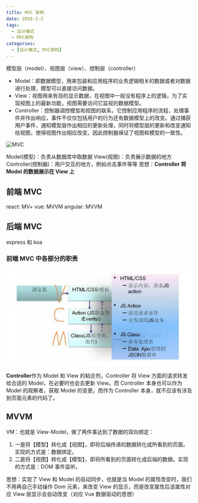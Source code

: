 ```yaml
---
title: MVC 架构
date: 2016-2-2
tags:
  - 设计模式
  - MVC架构
categories:
  - [设计模式, MVC架构]
---
```


模型层（model）、视图层（view）、控制层（controller）

- Model：即数据模型，用来包装和应用程序的业务逻辑相关的数据或者对数据进行处理，模型可以直接访问数据。
- View：视图用来有目的显示数据，在视图中一般没有程序上的逻辑，为了实现视图上的最新功能，视图需要访问它监视的数据模型。
- Controller：控制器调控模型和视图的联系，它控制应用程序的流程，处理事件并作出响应，事件不仅仅包括用户的行为还有数据模型上的改变。通过捕获用户事件，通知模型层作出相应的更新处理，同时将模型层的更新和改变通知给视图，使得视图作出相应改变。因此控制器保证了视图和模型的一致性。

![MVC](../imgs/MVC.png)

Model(模型)：负责从数据库中取数据
View(视图)：负责展示数据的地方
Controller(控制器)：用户交互的地方，例如点击事件等等
思想：**Controller 将 Model 的数据展示在 View 上**

## 前端 MVC

react: MV+
vue: MVVM
angular: MVVM

## 后端 MVC

express 和 koa

### 前端 MVC 中各部分的职责

![前端MVC各部分的职责](imgs\前端MVC各部分的职责.png)

**Controller**作为 Model 和 View 的粘合剂，Controller 将 View 方面的请求转发给合适的 Model，在必要时也会去更新 View。而 Controller 本身也可以作为 Model 的观察者，获取 Model 的变更。而作为 Controller 本身，就不应该有涉及到页面元素的代码了。

## MVVM

VM：也就是 View-Model，做了两件事达到了数据的双向绑定：

1. 一是将【模型】转化成【视图】，即将后端传递的数据转化成所看到的页面。实现的方式是：数据绑定。
2. 二是将【视图】转化成【模型】，即将所看到的页面转化成后端的数据。实现的方式是：DOM 事件监听。

思想：实现了 View 和 Model 的自动同步，也就是当 Model 的属性改变时，我们不用再自己手动操作 Dom 元素，来改变 View 的显示，而是改变属性后该属性对应 View 层显示会自动改变（对应 Vue 数据驱动的思想）

